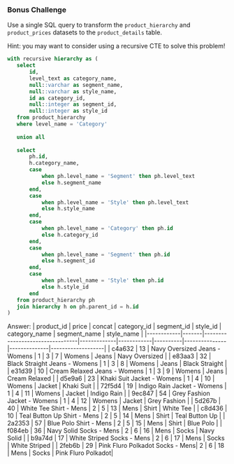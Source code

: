 ### Bonus Challenge 

Use a single SQL query to transform the <code>product_hierarchy</code> and <code>product_prices</code> datasets to the <code>product_details</code> table.

Hint: you may want to consider using a recursive CTE to solve this problem!

````sql
with recursive hierarchy as (
   select
       id,
       level_text as category_name,
       null::varchar as segment_name,
       null::varchar as style_name,
       id as category_id,
       null::integer as segment_id,
       null::integer as style_id
   from product_hierarchy
   where level_name = 'Category'
  
   union all
  
   select
       ph.id,
       h.category_name,
       case
           when ph.level_name = 'Segment' then ph.level_text
           else h.segment_name
       end,
       case
           when ph.level_name = 'Style' then ph.level_text
           else h.style_name
       end,
       case
           when ph.level_name = 'Category' then ph.id
           else h.category_id
       end,
       case
           when ph.level_name = 'Segment' then ph.id
           else h.segment_id
       end,
       case
           when ph.level_name = 'Style' then ph.id
           else h.style_id
       end
   from product_hierarchy ph
   join hierarchy h on ph.parent_id = h.id
)
````
Answer:
| product_id | price | concat                          | category_id | segment_id | style_id | category_name | segment_name | style_name         |
|------------|-------|---------------------------------|-------------|------------|----------|---------------|--------------|-------------------|
| c4a632     |    13 | Navy Oversized Jeans - Womens   |           1 |          3 |        7 | Womens        | Jeans        | Navy Oversized     |
| e83aa3     |    32 | Black Straight Jeans - Womens   |           1 |          3 |        8 | Womens        | Jeans        | Black Straight     |
| e31d39     |    10 | Cream Relaxed Jeans - Womens    |           1 |          3 |        9 | Womens        | Jeans        | Cream Relaxed      |
| d5e9a6     |    23 | Khaki Suit Jacket - Womens      |           1 |          4 |       10 | Womens        | Jacket       | Khaki Suit         |
| 72f5d4     |    19 | Indigo Rain Jacket - Womens     |           1 |          4 |       11 | Womens        | Jacket       | Indigo Rain        |
| 9ec847     |    54 | Grey Fashion Jacket - Womens    |           1 |          4 |       12 | Womens        | Jacket       | Grey Fashion       |
| 5d267b     |    40 | White Tee Shirt - Mens          |           2 |          5 |       13 | Mens          | Shirt        | White Tee          |
| c8d436     |    10 | Teal Button Up Shirt - Mens     |           2 |          5 |       14 | Mens          | Shirt        | Teal Button Up     |
| 2a2353     |    57 | Blue Polo Shirt - Mens          |           2 |          5 |       15 | Mens          | Shirt        | Blue Polo          |
| f084eb     |    36 | Navy Solid Socks - Mens         |           2 |          6 |       16 | Mens          | Socks        | Navy Solid         |
| b9a74d     |    17 | White Striped Socks - Mens      |           2 |          6 |       17 | Mens          | Socks        | White Striped      |
| 2feb6b     |    29 | Pink Fluro Polkadot Socks - Mens|           2 |          6 |       18 | Mens          | Socks        | Pink Fluro Polkadot|
